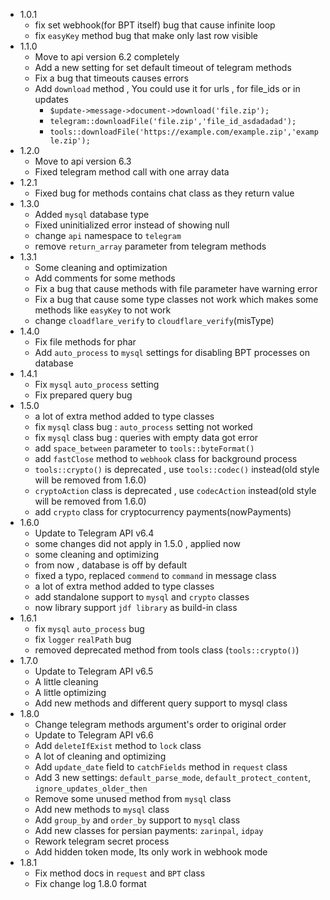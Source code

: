 - 1.0.1
  - fix set webhook(for BPT itself) bug that cause infinite loop
  - fix `easyKey` method bug that make only last row visible
- 1.1.0
  - Move to api version 6.2 completely
  - Add a new setting for set default timeout of telegram methods
  - Fix a bug that timeouts causes errors
  - Add `download` method , You could use it for urls , for file_ids or in updates
     - `$update->message->document->download('file.zip');`
     - `telegram::downloadFile('file.zip','file_id_asdadadad');`
     - `tools::downloadFile('https://example.com/example.zip','example.zip');`
- 1.2.0
  - Move to api version 6.3
  - Fixed telegram method call with one array data
- 1.2.1
  - Fixed bug for methods contains chat class as they return value
- 1.3.0
  - Added `mysql` database type
  - Fixed uninitialized error instead of showing null
  - change `api` namespace to `telegram`
  - remove `return_array` parameter from telegram methods
- 1.3.1
  - Some cleaning and optimization
  - Add comments for some methods
  - Fix a bug that cause methods with file parameter have warning error
  - Fix a bug that cause some type classes not work which makes some methods like `easyKey` to not work
  - change `cloadflare_verify` to `cloudflare_verify`(misType)
- 1.4.0
  - Fix file methods for phar
  - Add `auto_process` to `mysql` settings for disabling BPT processes on database
- 1.4.1
  - Fix `mysql` `auto_process` setting
  - Fix prepared query bug
- 1.5.0
  - a lot of extra method added to type classes
  - fix `mysql` class bug : `auto_process` setting not worked
  - fix `mysql` class bug : queries with empty data got error
  - add `space_between` parameter to `tools::byteFormat()`
  - add `fastClose` method to `webhook` class for background process
  - `tools::crypto()` is deprecated , use `tools::codec()` instead(old style will be removed from 1.6.0)
  - `cryptoAction` class is deprecated , use `codecAction` instead(old style will be removed from 1.6.0)
  - add `crypto` class for cryptocurrency payments(nowPayments)
- 1.6.0
  - Update to Telegram API v6.4
  - some changes did not apply in 1.5.0 , applied now
  - some cleaning and optimizing
  - from now , database is off by default
  - fixed a typo, replaced `commend` to `command` in message class
  - a lot of extra method added to type classes 
  - add standalone support to `mysql` and `crypto` classes
  - now library support `jdf library` as build-in class
- 1.6.1
  - fix `mysql` `auto_process` bug
  - fix `logger` `realPath` bug
  - removed deprecated method from tools class (`tools::crypto()`)
- 1.7.0
  - Update to Telegram API v6.5
  - A little cleaning
  - A little optimizing
  - Add new methods and different query support to mysql class
- 1.8.0
  - Change telegram methods argument's order to original order
  - Update to Telegram API v6.6
  - Add `deleteIfExist` method to `lock` class
  - A lot of cleaning and optimizing
  - Add `update_date` field to `catchFields` method in `request` class
  - Add 3 new settings: `default_parse_mode`, `default_protect_content`, `ignore_updates_older_then`
  - Remove some unused method from `mysql` class
  - Add new methods to `mysql` class
  - Add `group_by` and `order_by` support to `mysql` class
  - Add new classes for persian payments: `zarinpal`, `idpay`
  - Rework telegram secret process
  - Add hidden token mode, Its only work in webhook mode
- 1.8.1
  - Fix method docs in `request` and `BPT` class
  - Fix change log 1.8.0 format